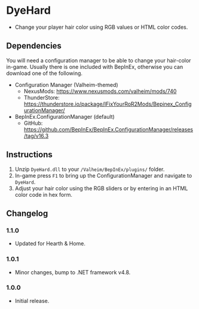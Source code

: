 ﻿# DyeHard

 * Change your player hair color using RGB values or HTML color codes.

## Dependencies

You will need a configuration manager to be able to change your hair-color in-game.
Usually there is one included with BepInEx, otherwise you can download one of the following.

  * Configuration Manager (Valheim-themed)
    * NexusMods: https://www.nexusmods.com/valheim/mods/740
    * ThunderStore: https://thunderstore.io/package/IFixYourRoR2Mods/Bepinex_ConfigurationManager/
  * BepInEx.ConfigurationManager (default)
    * GitHub: https://github.com/BepInEx/BepInEx.ConfigurationManager/releases/tag/v16.3

## Instructions

  1. Unzip `DyeHard.dll` to your `/Valheim/BepInEx/plugins/` folder.
  2. In-game press `F1` to bring up the ConfigurationManager and navigate to `DyeHard`.
  3. Adjust your hair color using the RGB sliders or by entering in an HTML color code in hex form.

## Changelog

### 1.1.0

  * Updated for Hearth & Home.

### 1.0.1

  * Minor changes, bump to .NET framework v4.8.

### 1.0.0

  * Initial release.